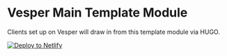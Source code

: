 # Vesper Main Template Module

Clients set up on Vesper will draw in from this template module via HUGO.


<a href="https://app.netlify.com/start/deploy?repository=https://github.com/hungryram/vesper-main-template-module"><img src="https://www.netlify.com/img/deploy/button.svg" alt="Deploy to Netlify"></a>
